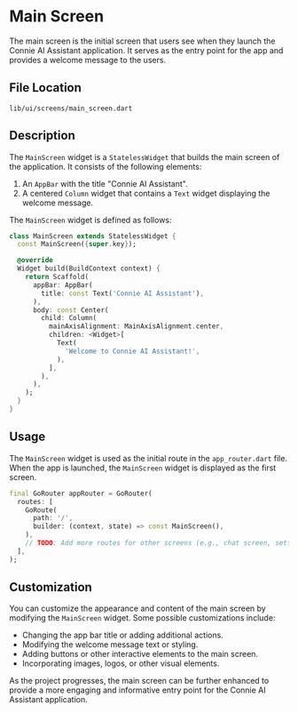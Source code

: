 # Main Screen

The main screen is the initial screen that users see when they launch the Connie AI Assistant application. It serves as the entry point for the app and provides a welcome message to the users.

## File Location

`lib/ui/screens/main_screen.dart`

## Description

The `MainScreen` widget is a `StatelessWidget` that builds the main screen of the application. It consists of the following elements:

1. An `AppBar` with the title "Connie AI Assistant".
2. A centered `Column` widget that contains a `Text` widget displaying the welcome message.

The `MainScreen` widget is defined as follows:

```dart
class MainScreen extends StatelessWidget {
  const MainScreen({super.key});

  @override
  Widget build(BuildContext context) {
    return Scaffold(
      appBar: AppBar(
        title: const Text('Connie AI Assistant'),
      ),
      body: const Center(
        child: Column(
          mainAxisAlignment: MainAxisAlignment.center,
          children: <Widget>[
            Text(
              'Welcome to Connie AI Assistant!',
            ),
          ],
        ),
      ),
    );
  }
}
```

## Usage

The `MainScreen` widget is used as the initial route in the `app_router.dart` file. When the app is launched, the `MainScreen` widget is displayed as the first screen.

```dart
final GoRouter appRouter = GoRouter(
  routes: [
    GoRoute(
      path: '/',
      builder: (context, state) => const MainScreen(),
    ),
    // TODO: Add more routes for other screens (e.g., chat screen, settings screen)
  ],
);
```

## Customization

You can customize the appearance and content of the main screen by modifying the `MainScreen` widget. Some possible customizations include:

- Changing the app bar title or adding additional actions.
- Modifying the welcome message text or styling.
- Adding buttons or other interactive elements to the main screen.
- Incorporating images, logos, or other visual elements.

As the project progresses, the main screen can be further enhanced to provide a more engaging and informative entry point for the Connie AI Assistant application. 